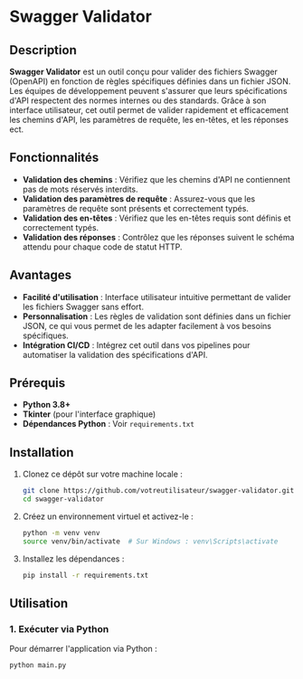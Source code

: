 # Swagger Validator

## Description

**Swagger Validator** est un outil conçu pour valider des fichiers Swagger (OpenAPI) en fonction de règles spécifiques définies dans un fichier JSON. Les équipes de développement peuvent s'assurer que leurs spécifications d'API respectent des normes internes ou des standards. Grâce à son interface utilisateur, cet outil permet de valider rapidement et efficacement les chemins d'API, les paramètres de requête, les en-têtes, et les réponses ect.

## Fonctionnalités

- **Validation des chemins** : Vérifiez que les chemins d'API ne contiennent pas de mots réservés interdits.
- **Validation des paramètres de requête** : Assurez-vous que les paramètres de requête sont présents et correctement typés.
- **Validation des en-têtes** : Vérifiez que les en-têtes requis sont définis et correctement typés.
- **Validation des réponses** : Contrôlez que les réponses suivent le schéma attendu pour chaque code de statut HTTP.

## Avantages

- **Facilité d'utilisation** : Interface utilisateur intuitive permettant de valider les fichiers Swagger sans effort.
- **Personnalisation** : Les règles de validation sont définies dans un fichier JSON, ce qui vous permet de les adapter facilement à vos besoins spécifiques.
- **Intégration CI/CD** : Intégrez cet outil dans vos pipelines pour automatiser la validation des spécifications d'API.

## Prérequis

- **Python 3.8+**
- **Tkinter** (pour l'interface graphique)
- **Dépendances Python** : Voir `requirements.txt`

## Installation

1. Clonez ce dépôt sur votre machine locale :
    ```bash
    git clone https://github.com/votreutilisateur/swagger-validator.git
    cd swagger-validator
    ```

2. Créez un environnement virtuel et activez-le :
    ```bash
    python -m venv venv
    source venv/bin/activate  # Sur Windows : venv\Scripts\activate
    ```

3. Installez les dépendances :
    ```bash
    pip install -r requirements.txt
    ```

## Utilisation

### 1. Exécuter via Python

Pour démarrer l'application via Python :

```bash
python main.py
